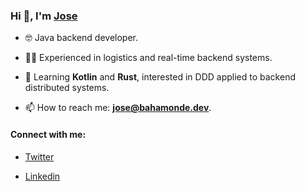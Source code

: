 ### Hi 👋, I'm [Jose](https://bahamonde.dev)

- 🤓 Java backend developer.

- 👴🏻 Experienced in logistics and real-time backend systems. 

- 🌱 Learning **Kotlin** and **Rust**, interested in DDD applied to backend distributed systems.

- 📫 How to reach me: **jose@bahamonde.dev**.

#### Connect with me:

- [Twitter](https://twitter.com/lampabroas)

- [Linkedin](https://linkedin.com/in/bahamondev)
